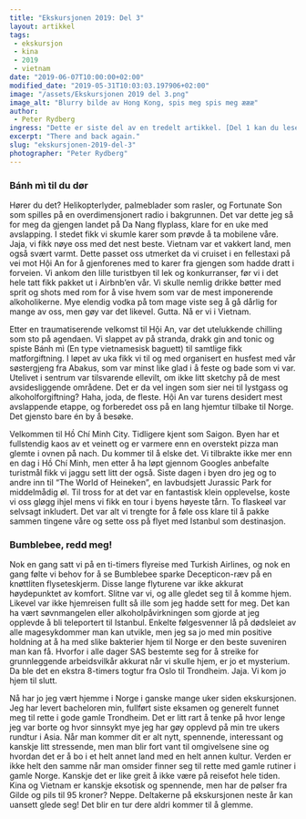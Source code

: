 ```yaml
---
title: "Ekskursjonen 2019: Del 3"
layout: artikkel
tags: 
 - ekskursjon
 - kina
 - 2019
 - vietnam
date: "2019-06-07T10:00:00+02:00"
modified_date: "2019-05-31T10:03:03.197906+02:00"
image: "/assets/Ekskursjonen 2019 del 3.png"
image_alt: "Blurry bilde av Hong Kong, spis meg spis meg æææ"
author:
 - Peter Rydberg
ingress: "Dette er siste del av en tredelt artikkel. [Del 1 kan du lese her](https://online.ntnu.no/article/93/ekskursjonen-2019-del-1/), og [del 2 kan du lese her.](https://online.ntnu.no/article/94/ekskursjonen-2019-del-2/)"
excerpt: "There and back again."
slug: "ekskursjonen-2019-del-3"
photographer: "Peter Rydberg"
---
```

### Bánh mì til du dør
Hører du det? Helikopterlyder, palmeblader som rasler, og Fortunate Son som spilles på en overdimensjonert radio i bakgrunnen. Det var dette jeg så for meg da gjengen landet på Da Nang flyplass, klare for en uke med avslapping. I stedet fikk vi skumle karer som prøvde å ta mobilene våre. Jaja, vi fikk nøye oss med det nest beste. Vietnam var et vakkert land, men også svært varmt. Dette passet oss utmerket da vi cruiset i en fellestaxi på vei mot Hội An for å gjenforenes med to karer fra gjengen som hadde dratt i forveien. Vi ankom den lille turistbyen til lek og konkurranser, før vi i det hele tatt fikk pakket ut i Airbnb’en vår. Vi skulle nemlig drikke bøtter med sprit og shots med rom for å vise hvem som var de mest imponerende alkoholikerne. Mye elendig vodka på tom mage viste seg å gå dårlig for mange av oss, men gøy var det likevel. Gutta. Nå er vi i Vietnam.

Etter en traumatiserende velkomst til Hội An, var det utelukkende chilling som sto på agendaen. Vi slappet av på stranda, drakk gin and tonic og spiste Bánh mì (En type vietnamesisk baguett) til samtlige fikk matforgiftning. I løpet av uka fikk vi til og med organisert en husfest med vår søstergjeng fra Abakus, som var minst like glad i å feste og bade som vi var. Utelivet i sentrum var tilsvarende ellevilt, om ikke litt sketchy på de mest avsidesliggende områdene. Det er da vel ingen som sier nei til lystgass og alkoholforgiftning? Haha, joda, de fleste. Hội An var turens desidert mest avslappende etappe, og forberedet oss på en lang hjemtur tilbake til Norge. Det gjensto bare én by å besøke.

Velkommen til Hồ Chí Minh City. Tidligere kjent som Saigon. Byen har et fullstendig kaos av et veinett og er varmere enn en overstekt pizza man glemte i ovnen på nach. Du kommer til å elske det. Vi tilbrakte ikke mer enn en dag i Hồ Chí Minh, men etter å ha løpt gjennom Googles anbefalte turistmål fikk vi jaggu sett litt der også. Siste dagen i byen dro jeg og to andre inn til “The World of Heineken”, en lavbudsjett Jurassic Park for middelmådig øl. Til tross for at det var en fantastisk klein opplevelse, koste vi oss gløgg ihjel mens vi fikk en tour i byens høyeste tårn. To flaskeøl var selvsagt inkludert. Det var alt vi trengte for å føle oss klare til å pakke sammen tingene våre og sette oss på flyet med Istanbul som destinasjon.

### Bumblebee, redd meg!
Nok en gang satt vi på en ti-timers flyreise med Turkish Airlines, og nok en gang følte vi behov for å se Bumblebee sparke Decepticon-ræv på en knøttliten flyseteskjerm. Disse lange flyturene var ikke akkurat høydepunktet av komfort. Slitne var vi, og alle gledet seg til å komme hjem. Likevel var ikke hjemreisen fullt så ille som jeg hadde sett for meg. Det kan ha vært søvnmangelen eller alkoholpåvirkningen som gjorde at jeg opplevde å bli teleportert til Istanbul. Enkelte følgesvenner lå på dødsleiet av alle magesykdommer man kan utvikle, men jeg sa jo med min positive holdning at å ha med slike bakterier hjem til Norge er den beste suveniren man kan få. Hvorfor i alle dager SAS bestemte seg for å streike for grunnleggende arbeidsvilkår akkurat når vi skulle hjem, er jo et mysterium. Da ble det en ekstra 8-timers togtur fra Oslo til Trondheim. Jaja. Vi kom jo hjem til slutt.

Nå har jo jeg vært hjemme i Norge i ganske mange uker siden ekskursjonen. Jeg har levert bacheloren min, fullført siste eksamen og generelt funnet meg til rette i gode gamle Trondheim. Det er litt rart å tenke på hvor lenge jeg var borte og hvor sinnsykt mye jeg har gøy opplevd på min tre ukers rundtur i Asia. Når man kommer dit er alt nytt, spennende, interessant og kanskje litt stressende, men man blir fort vant til omgivelsene sine og hvordan det er å bo i et helt annet land med en helt annen kultur. Verden er ikke helt den samme når man omsider finner seg til rette med gamle rutiner i gamle Norge. Kanskje det er like greit å ikke være på reisefot hele tiden. Kina og Vietnam er kanskje eksotisk og spennende, men har de pølser fra Gilde og pils til 95 kroner? Neppe. Deltakerne på ekskursjonen neste år kan uansett glede seg! Det blir en tur dere aldri kommer til å glemme.